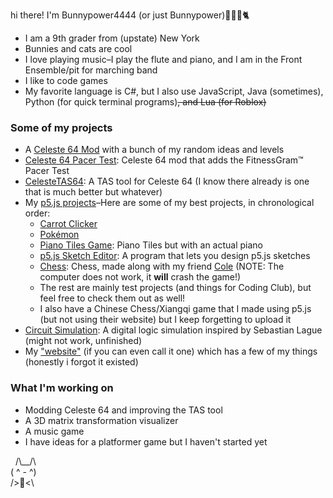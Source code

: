 hi there! I'm Bunnypower4444 (or just Bunnypower)🐰🐇🐱🐈

* I am a 9th grader from (upstate) New York
* Bunnies and cats are cool
* I love playing music–I play the flute and piano, and I am in the Front Ensemble/pit for marching band
* I like to code games
* My favorite language is C#, but I also use JavaScript, Java (sometimes), Python (for quick terminal programs)~~, and Lua (for Roblox)~~

### Some of my projects
* A [Celeste 64 Mod](https://github.com/Bunnypower4444/Celeste64Mod/) with a bunch of my random ideas and levels
* [Celeste 64 Pacer Test](https://github.com/Bunnypower4444/Celeste64Mod/tree/pacer-test): Celeste 64 mod that adds the FitnessGram™️ Pacer Test
* [CelesteTAS64](https://github.com/Bunnypower4444/CelesteTAS64): A TAS tool for Celeste 64 (I know there already is one that is much better but whatever)
* My [p5.js projects](https://editor.p5js.org/Bunnypower/sketches/)–Here are some of my best projects, in chronological order:
    * [Carrot Clicker](https://editor.p5js.org/Bunnypower/sketches/PjkfQcgxi)
    * [Pokémon](https://editor.p5js.org/Bunnypower/sketches/sSI3RdZwc)
    * [Piano Tiles Game](https://editor.p5js.org/Bunnypower/sketches/XWPITbYsW): Piano Tiles but with an actual piano
    * [p5.js Sketch Editor](https://editor.p5js.org/Bunnypower/sketches/dYCh0X9bd): A program that lets you design p5.js sketches
    * [Chess](https://editor.p5js.org/Bunnypower/sketches/eUCqK3vtv): Chess, made along with my friend [Cole](https://github.com/cole-bechtel/) (NOTE: The computer does not work, it **will** crash the game!)
    * The rest are mainly test projects (and things for Coding Club), but feel free to check them out as well!
    * I also have a Chinese Chess/Xiangqi game that I made using p5.js (but not using their website) but I keep forgetting to upload it
* [Circuit Simulation](https://bunnypower4444.github.io/projects/circuit-simulator/index.html): A digital logic simulation inspired by Sebastian Lague (might not work, unfinished)
* My ["website"](https://bunnypower4444.github.io/index.html) (if you can even call it one) which has a few of my things (honestly i forgot it existed)

### What I'm working on
* Modding Celeste 64 and improving the TAS tool
* A 3D matrix transformation visualizer
* A music game
* I have ideas for a platformer game but I haven't started yet


&nbsp;&nbsp;/\\__/\\<br>
 ( ^ - ^)<br>
  />🥕<\\
